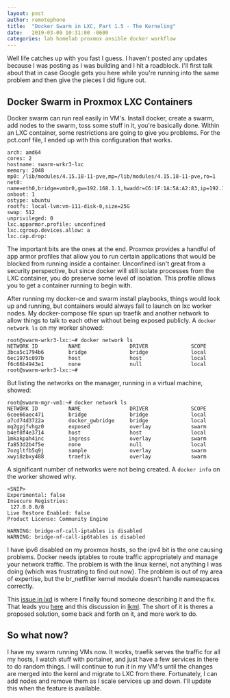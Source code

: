 ```yaml
---
layout: post
author: remotephone
title:  "Docker Swarm in LXC, Part 1.5 - The Kerneling"
date:   2019-03-09 10:31:00 -0600
categories: lab homelab proxmox ansible docker workflow
---
```


Well life catches up with you fast I guess. I haven't posted any updates because I was posting as I was building and I hit a roadblock. I'll first talk about that in case Google gets you here while you're running into the same problem and then give the pieces I did figure out. 

## Docker Swarm in Proxmox LXC Containers

Docker swarm can run real easily in VM's. Install docker, create a swarm, add nodes to the swarm, toss some stuff in it, you're basically done. Within an LXC container, some restrictions are going to give you problems. For the pct.conf file, I ended up with this configuration that works. 

~~~
arch: amd64
cores: 2
hostname: swarm-wrkr3-lxc
memory: 2048
mp0: /lib/modules/4.15.18-11-pve,mp=/lib/modules/4.15.18-11-pve,ro=1
net0: name=eth0,bridge=vmbr0,gw=192.168.1.1,hwaddr=C6:1F:1A:5A:A2:83,ip=192.168.1.4/22,type=veth
onboot: 1
ostype: ubuntu
rootfs: local-lvm:vm-111-disk-0,size=25G
swap: 512
unprivileged: 0
lxc.apparmor.profile: unconfined
lxc.cgroup.devices.allow: a
lxc.cap.drop:
~~~

The important bits are the ones at the end. Proxmox provides a handful of app armor profiles that allow you to run certain applications that would be blocked from running inside a container. Unconfined isn't great from a security perspective, but since docker will still isolate processes from the LXC container, you do preserve some level of isolation. This profile allows you to get a container running to begin with.

After running my docker-ce and swarm install playbooks, things would look up and running, but containers would always fail to launch on lxc worker nodes. My docker-compose file spun up traefik and another network to allow things to talk to each other without being exposed publicly. A `docker network ls` on my worker showed:

~~~
root@swarm-wrkr3-lxc:~# docker network ls
NETWORK ID          NAME                DRIVER              SCOPE
3bca5c1794b6        bridge              bridge              local
6ec1975c097b        host                host                local
f6c66b4943e1        none                null                local
root@swarm-wrkr3-lxc:~# 
~~~

But listing the networks on the manager, running in a virtual machine, showed:

~~~
root@swarm-mgr-vm1:~# docker network ls
NETWORK ID          NAME                DRIVER              SCOPE
6cee66aec471        bridge              bridge              local
a7cd74d3722a        docker_gwbridge     bridge              local
mq2gpjfvhgz0        exposed             overlay             swarm
b4ef8f4e3714        host                host                local
1mkakpah4inc        ingress             overlay             swarm
fa853d2b4f5e        none                null                local
7ozgltfb5q9j        sample              overlay             swarm
xwyi8zbxy488        traefik             overlay             swarm
~~~

A significant number of networks were not being created. A `docker info` on the worker showed why. 

~~~
<SNIP>
Experimental: false
Insecure Registries:
 127.0.0.0/8
Live Restore Enabled: false
Product License: Community Engine

WARNING: bridge-nf-call-iptables is disabled
WARNING: bridge-nf-call-ip6tables is disabled
~~~

I have ipv6 disabled on my proxmox hosts, so the ipv4 bit is the one causing problems. Docker needs iptables to route traffic appropriately and manage your network traffic. The problem is with the linux kernel, not anything I was doing (which was frustrating to find out now). The problem is out of my area of expertise, but the br_netfilter kernel module doesn't handle namespaces correctly. 

This [issue in lxd](https://github.com/lxc/lxd/issues/3306) is where I finally found someone describing it and the fix. That leads you [here](https://github.com/lxc/lxd/issues/5193#issuecomment-433759048) and this discussion in [lkml](https://lkml.org/lkml/2018/11/7/680). The short of it is theres a proposed solution, some back and forth on it, and more work to do. 

## So what now?

I have my swarm running VMs now. It works, traefik serves the traffic for all my hosts, I watch stuff with portainer, and just have a few services in there to do random things. I will continue to run it in my VM's until the changes are merged into the kernl and migrate to LXC from there. Fortunately, I can add nodes and remove them as I scale services up and down. I'll update this when the feature is available. 
